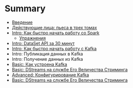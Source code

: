 # Summary

* [Введение](README.md)
* [Действующие лица: пьеса в трех томах](chapter1.adoc)
* [Intro: Как быстро начать работу со Spark](как-быстро-начать-работу-со-spark.md)
  * [Упражнения](как-быстро-начать-работу-со-spark/uprazhneniya.md)
* [Intro: DataSet API за 30 минут](intro-dataset-api-za-30-minut.md)
* [Intro: Как быстро начать работу с Kafka](intro-kak-bystro-nachat-rabotu-s-kafka.md)
* Intro: Публикация данных в Kafka
* Intro: Получение данных из Kafka
* [Basic: Как устроена Kafka](basic-kak-ustroena-kafka.md)
* [Basic: DStreams на службе Его Величества Стриминга](basic-dstreams-na-sluzhbe-ego-velichestva-striminga.md)
* [Advanced: Конфигурирование Kafka](advanced-konfigurirovanie-kafka.md)
* [Basic: DStreams на службе Его Величества Стриминга](basic-dstreams-na-sluzhbe-ego-velichestva-striminga.md)

